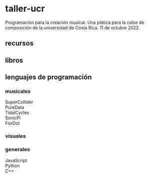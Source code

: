 # taller-ucr
Programación para la creación musical. Una plática para la calse de composición de la universidad de Costa Rica. 11 de octubre 2022.

## recursos

## libros

## lenguajes de programación

### musicales
SuperCollider  
PureData  
TidalCycles  
SonicPi  
FoxDot  
### visuales

### generales
JavaScript  
Python  
C++  
